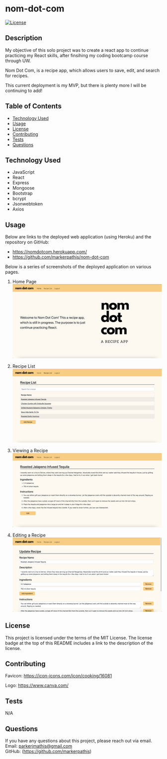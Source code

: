 # nom-dot-com

[![License](https://img.shields.io/badge/License-MIT_License-blue.svg)](https://mit-license.org/)

## Description

My objective of this solo project was to create a react app to continue practicing my React skills, after finsihing my coding bootcamp course through UW.

Nom Dot Com, is a recipe app, which allows users to save, edit, and search for recipes.

This current deployment is my MVP, but there is plenty more I will be continuing to add!

## Table of Contents

- [Technology Used](#technology-used)
- [Usage](#usage)
- [License](#license)
- [Contributing](#contributing)
- [Tests](#tests)
- [Questions](#questions)

## Technology Used

- JavaScript
- React
- Express
- Mongoose
- Bootstrap
- bcrypt
- Jsonwebtoken
- Axios

## Usage

Below are links to the deployed web application (using Heroku) and the repository on GitHub:

- https://nomdotcom.herokuapp.com/
- https://github.com/markerpathis/nom-dot-com

Below is a series of screenshots of the deployed application on various pages.

1.  Home Page
    ![alt text](/assets/nomdotcom-home.png)

2.  Recipe List
    ![alt text](/assets/nomdotcom-recipelist.png)

3.  Viewing a Recipe
    ![alt text](/assets/nomdotcom-recipeview.png)

4.  Editing a Recipe
    ![alt text](/assets/nomdotcom-recipeedit.png)

## License

This project is licensed under the terms of the MIT License. The license badge at the top of this README includes a link to the description of the license.

## Contributing

Favicon:
https://icon-icons.com/icon/cooking/16081

Logo:
https://www.canva.com/

## Tests

N/A

## Questions

If you have any questions about this project, please reach out via email. <br />
Email: parkerjmathis@gmail.com
<br />
GitHub: (https://github.com/markerpathis)
